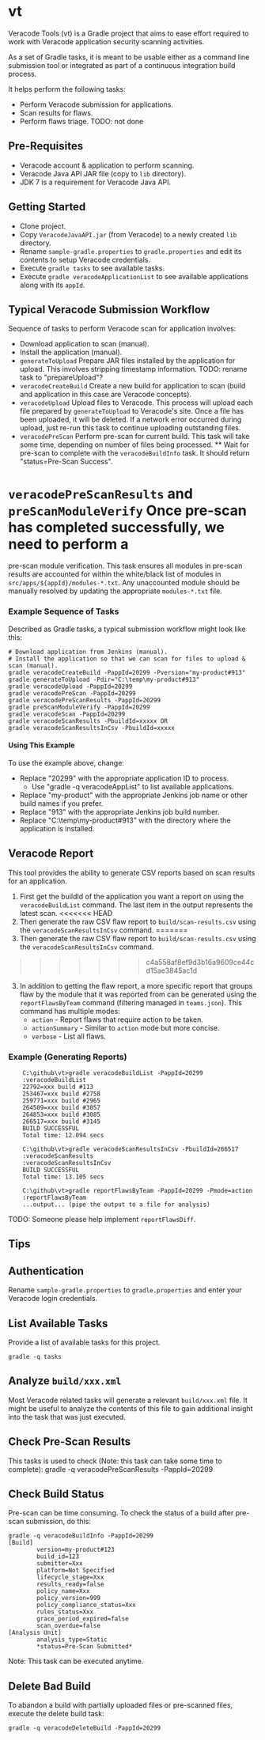 # vt

Veracode Tools (vt) is a Gradle project that aims to ease effort required to work with Veracode application security scanning activities.

As a set of Gradle tasks, it is meant to be usable either as a command line submission tool or integrated as part of a continuous integration build process.

It helps perform the following tasks:

* Perform Veracode submission for applications.
* Scan results for flaws.
* Perform flaws triage. TODO: not done

## Pre-Requisites

* Veracode account & application to perform scanning.
* Veracode Java API JAR file (copy to `lib` directory).
* JDK 7 is a requirement for Veracode Java API.

## Getting Started

* Clone project.
* Copy `VeracodeJavaAPI.jar` (from Veracode) to a newly created `lib` directory.
* Rename `sample-gradle.properties` to `gradle.properties` and edit its contents to setup Veracode credentials.
* Execute `gradle tasks` to see available tasks.
* Execute `gradle veracodeApplicationList` to see available applications along with its `appId`.

## Typical Veracode Submission Workflow

Sequence of tasks to perform Veracode scan for application involves:

* Download application to scan (manual).
* Install the application (manual).
* `generateToUpload` Prepare JAR files installed by the application for upload. This involves stripping timestamp
information. TODO: rename task to "prepareUpload"?
* `veracodeCreateBuild` Create a new build for application to scan (build and application in this case are Veracode
concepts).
* `veracodeUpload` Upload files to Veracode. This process will upload each file prepared by `generateToUpload` to
Veracode's site. Once a file has been uploaded, it will be deleted. If a network error occurred during upload, just
re-run this task to continue uploading outstanding files.
* `veracodePreScan` Perform pre-scan for current build. This task will take some time, depending on number of files
being processed.
** Wait for pre-scan to complete with the `veracodeBuildInfo` task. It should return "status=Pre-Scan Success".
# `veracodePreScanResults` and `preScanModuleVerify` Once pre-scan has completed successfully, we need to perform a
pre-scan module verification. This task ensures all modules in pre-scan results are accounted for within the
white/black list of modules in `src/apps/${appId}/modules-*.txt`. Any unaccounted module should be manually resolved by
updating the appropriate `modules-*.txt` file.

### Example Sequence of Tasks

Described as Gradle tasks, a typical submission workflow might look like this:

    # Download application from Jenkins (manual).
    # Install the application so that we can scan for files to upload & scan (manual).
    gradle veracodeCreateBuild -PappId=20299 -Pversion="my-product#913"
    gradle generateToUpload -Pdir="C:\temp\my-product#913"
    gradle veracodeUpload -PappId=20299
    gradle veracodePreScan -PappId=20299
    gradle veracodePreScanResults -PappId=20299
    gradle preScanModuleVerify -PappId=20299
    gradle veracodeScan -PappId=20299
    gradle veracodeScanResults -PbuildId=xxxxx OR 
    gradle veracodeScanResultsInCsv -PbuildId=xxxxx

#### Using This Example

To use the example above, change:

- Replace "20299" with the appropriate application ID to process.
    - Use "gradle -q veracodeAppList" to list available applications.
- Replace "my-product" with the appropriate Jenkins job name or other build names if you prefer.
- Replace "913" with the appropriate Jenkins job build number.
- Replace "C:\temp\my-product#913" with the directory where the application is installed.

## Veracode Report

This tool provides the ability to generate CSV reports based on scan results for an application.

1. First get the buildId of the application you want a report on using the `veracodeBuildList` command. The last item in the output represents the latest scan.
<<<<<<< HEAD
2.  Then generate the raw CSV flaw report to `build/scan-results.csv` using the `veracodeScanResultsInCsv` command.
=======
2. Then generate the raw CSV flaw report to `build/scan-results.csv` using the `veracodeScanResultsInCsv` command.
>>>>>>> c4a558af8ef9d3b16a9609ce44cd15ae3845ac1d
3. In addition to getting the flaw report, a more specific report that groups flaw by the module that it was reported from can be generated using the `reportFlawsByTeam` command (filtering managed in `teams.json`). This command has multiple modes:
    - `action` - Report flaws that require action to be taken.
    - `actionSummary` - Similar to `action` mode but more concise.
    - `verbose` - List all flaws.

### Example (Generating Reports)

        C:\github\vt>gradle veracodeBuildList -PappId=20299
        :veracodeBuildList
        22792=xxx build #113
        253467=xxx build #2758
        259771=xxx build #2965
        264509=xxx build #3057
        264853=xxx build #3085
        266517=xxx build #3145
        BUILD SUCCESSFUL
        Total time: 12.094 secs

        C:\github\vt>gradle veracodeScanResultsInCsv -PbuildId=266517
        :veracodeScanResults
        :veracodeScanResultsInCsv
        BUILD SUCCESSFUL
        Total time: 13.105 secs

        C:\github\vt>gradle reportFlawsByTeam -PappId=20299 -Pmode=action
        :reportFlawsByTeam
        ...output... (pipe the output to a file for analysis)

TODO: Someone please help implement `reportFlawsDiff`.

## Tips

## Authentication
Rename `sample-gradle.properties` to `gradle.properties` and enter your Veracode login credentials.

## List Available Tasks
Provide a list of available tasks for this project.

    gradle -q tasks

## Analyze `build/xxx.xml`
Most Veracode related tasks will generate a relevant `build/xxx.xml` file. It might be useful to analyze the contents
of this file to gain additional insight into the task that was just executed.

## Check Pre-Scan Results
This tasks is used to check (Note: this task can take some time to complete):
    gradle -q veracodePreScanResults -PappId=20299

## Check Build Status
Pre-scan can be time consuming. To check the status of a build after pre-scan submission, do this:

    gradle -q veracodeBuildInfo -PappId=20299
    [Build]
            version=my-product#123
            build_id=123
            submitter=Xxx
            platform=Not Specified
            lifecycle_stage=Xxx
            results_ready=false
            policy_name=Xxx
            policy_version=999
            policy_compliance_status=Xxx
            rules_status=Xxx
            grace_period_expired=false
            scan_overdue=false
    [Analysis Unit]
            analysis_type=Static
            *status=Pre-Scan Submitted*

Note: This task can be executed anytime.

## Delete Bad Build
To abandon a build with partially uploaded files or pre-scanned files, execute the delete build task:

    gradle -q veracodeDeleteBuild -PappId=20299

